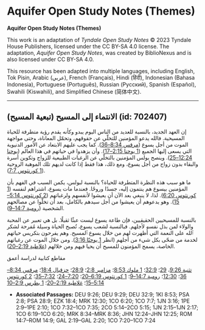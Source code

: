 # Aquifer Open Study Notes (Themes)

**Aquifer Open Study Notes (Themes)**

This work is an adaptation of *Tyndale Open Study Notes* © 2023 Tyndale House Publishers, licensed under the CC BY\-SA 4\.0 license. The adaptation, *Aquifer Open Study Notes*, was created by BiblioNexus and is also licensed under CC BY\-SA 4\.0\.

This resource has been adapted into multiple languages, including English, Tok Pisin, Arabic (عربي), French (Français), Hindi (हिंदी), Indonesian (Bahasa Indonesia), Portuguese (Português), Russian (Русский), Spanish (Español), Swahili (Kiswahili), and Simplified Chinese (简体中文).



--------------------------------

## الانتماء إلى المسيح (تبعية المسيح) (id: 702407)

إن العهد الجديد، بالنسبة للعديد من الناس اليوم يبدو وكأنه يقدم رؤية متطرفة للحياة المسيحية. فالله يدعو المؤمنين للتخلّي عن حقوقهم، وتحمّل المعاناة، وحتى مواجهة الموت من أجل يسوع ([مرقس 8:34–36](https://ref.ly/Mark8:34-Mark8:36)). كما يجب عليهم الابتعاد عن الأمور الدنيوية التي يسعى إليها الجميع ([1 يوحنا 2:15–17](https://ref.ly/1John2:15-1John2:17)). وأن يزهدوا في حياتهم في هذا العالم ([يوحنا 12:24–25](https://ref.ly/John12:24-John12:25)). وينصح بولس المؤمنين بالتخلّي عن الرغبات الطبيعية للزواج وتكوين أسرة والبقاء بدون زواج من أجل يسوع، ومع ذلك، هذا فقط إذا كانت لديهم تلك الموهبة الروحية ([1 كورنثوس 7:7](https://ref.ly/1Cor7:7)).

ما هو سبب هذه النظرة المتطرفة للحياة؟ بالنسبة لبولس، يكمن السبب في الفهم بأن المؤمنين بيسوع هم ينتمون إليه، جسدًا وروحًا. فعندما مات يسوع، اشتراهم لنفسه ([1 كورنثوس 6:20](https://ref.ly/1Cor6:20)). لذا، لا ينبغي بعد الآن أن يعيشوا لأنفسهم ولرغباتهم ([2 كورنثوس 5:14–15](https://ref.ly/2Cor5:14-2Cor5:15)). وهو يدعوهم أن يعيشوا من أجل سيدهم بالكامل، بعد أن تخلّوا عن مصالحهم الشخصية ([رومية 14:7–9](https://ref.ly/Rom14:7-Rom14:9)).

بالنسبة للمسيحيين الحقيقيين، فإن طاعة يسوع ليست عبئًا ثقيلًا. بل هي تعبير عن المحبة والولاء لمن بذل نفسه لأجلهم. فبالنسبة لشعب يسوع، تُصبح الحياة وسيلة مُفرحة لشكر ٱلله على النعمة التي أُظهرت لهم من خلال يسوع ٱلمسيح. وهم يفرحون بتكريس حياتهم لخدمة من ضحّى بكل شيء من أجلهم (انظر [1 يوحنّا 3:16](https://ref.ly/1John3:16)). ومن خلال الموت عن رغباتهم الخاصة، يسمح المؤمنون للمسيح أن يحيا فيهم ومن خلالهم ([غلاطية 2:19–20](https://ref.ly/Gal2:19-Gal2:20)).

مقاطع كتابية لدراسة أعمق

[تثنية 9:26](https://ref.ly/Deut9:26)، [29](https://ref.ly/Deut9:29)؛ [32:9](https://ref.ly/Deut32:9)؛ [1 ملوك 8:53](https://ref.ly/1Kgs8:53)؛ [مزامير 2:8](https://ref.ly/Ps2:8)؛ [28:9](https://ref.ly/Ps28:9)؛ [حزقيال 18:4](https://ref.ly/Ezek18:4)؛ [مرقس 8:34–36](https://ref.ly/Mark8:34-Mark8:36)؛ [12:30](https://ref.ly/Mark12:30)؛ [رومية 14:7–9](https://ref.ly/Rom14:7-Rom14:9)؛ [1 كورنثوس 6:19–20](https://ref.ly/1Cor6:19-1Cor6:20)؛ [7:20–24](https://ref.ly/1Cor7:20-1Cor7:24)؛ [7:32–35](https://ref.ly/1Cor7:32-1Cor7:35)؛ [2 كورنثوس 5:14–15](https://ref.ly/2Cor5:14-2Cor5:15)؛ [غلاطية 2:19–20](https://ref.ly/Gal2:19-Gal2:20)؛ [1 بطرس 2:9–10](https://ref.ly/1Pet2:9-1Pet2:10)

* **Associated Passages:** DEU 9:26; DEU 9:29; DEU 32:9; 1KI 8:53; PSA 2:8; PSA 28:9; EZK 18:4; MRK 12:30; 1CO 6:20; 1CO 7:7; 1JN 3:16; 1PE 2:9–1PE 2:10; 1CO 7:32–1CO 7:35; 2CO 5:14–2CO 5:15; 1JN 2:15–1JN 2:17; 1CO 6:19–1CO 6:20; MRK 8:34–MRK 8:36; JHN 12:24–JHN 12:25; ROM 14:7–ROM 14:9; GAL 2:19–GAL 2:20; 1CO 7:20–1CO 7:24

